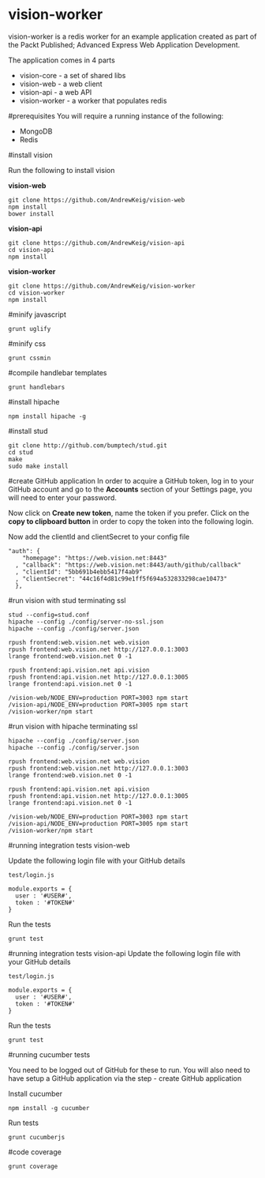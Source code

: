 vision-worker
=============

vision-worker is a redis worker for an example application created as part of the Packt Published; Advanced Express Web Application Development.

The application comes in 4 parts

- vision-core - a set of shared libs
- vision-web - a web client
- vision-api - a web API 
- vision-worker - a worker that populates redis

#prerequisites
You will require a running instance of the following:

- MongoDB
- Redis



#install vision

Run the following to install vision

**vision-web**

```
git clone https://github.com/AndrewKeig/vision-web
npm install
bower install
```

**vision-api**

```
git clone https://github.com/AndrewKeig/vision-api
cd vision-api
npm install
```

**vision-worker**

```
git clone https://github.com/AndrewKeig/vision-worker
cd vision-worker
npm install
```

#minify javascript

```
grunt uglify
```

#minify css
```
grunt cssmin
```

#compile handlebar templates
```
grunt handlebars
```


#install hipache

```
npm install hipache -g
```

#install stud

```
git clone http://github.com/bumptech/stud.git
cd stud
make
sudo make install
```


#create GitHub application
In order to acquire a GitHub token, log in to your GitHub account and go to the **Accounts** section of your Settings page, you will need to enter your password. 

Now click on **Create new token**, name the token if you prefer. Click on the **copy to clipboard button** in order to copy the token into the following login.

Now add the clientId and clientSecret to your config file

```
"auth": {
    "homepage": "https://web.vision.net:8443"
  , "callback": "https://web.vision.net:8443/auth/github/callback"
  , "clientId": "5bb691b4ebb5417f4ab9"
  , "clientSecret": "44c16f4d81c99e1ff5f694a532833298cae10473"
  },
```

#run vision with stud terminating ssl
```
stud --config=stud.conf
hipache --config ./config/server-no-ssl.json
hipache --config ./config/server.json

rpush frontend:web.vision.net web.vision
rpush frontend:web.vision.net http://127.0.0.1:3003
lrange frontend:web.vision.net 0 -1

rpush frontend:api.vision.net api.vision
rpush frontend:api.vision.net http://127.0.0.1:3005
lrange frontend:api.vision.net 0 -1

/vision-web/NODE_ENV=production PORT=3003 npm start
/vision-api/NODE_ENV=production PORT=3005 npm start
/vision-worker/npm start
```

#run vision with hipache terminating ssl
```
hipache --config ./config/server.json
hipache --config ./config/server.json

rpush frontend:web.vision.net web.vision
rpush frontend:web.vision.net http://127.0.0.1:3003
lrange frontend:web.vision.net 0 -1

rpush frontend:api.vision.net api.vision
rpush frontend:api.vision.net http://127.0.0.1:3005
lrange frontend:api.vision.net 0 -1

/vision-web/NODE_ENV=production PORT=3003 npm start
/vision-api/NODE_ENV=production PORT=3005 npm start
/vision-worker/npm start
```


#running integration tests vision-web

Update the following login file with your GitHub details

```
test/login.js

module.exports = {
  user : '#USER#',
  token : '#TOKEN#'
}
```

Run the tests

```
grunt test
```

#running integration tests vision-api
Update the following login file with your GitHub details

```
test/login.js

module.exports = {
  user : '#USER#',
  token : '#TOKEN#'
}
```

Run the tests

```
grunt test
```

#running cucumber tests

You need to be logged out of GitHub for these to run.
You will also need to have setup a GitHub application via the step - create GitHub application

Install cucumber

```
npm install -g cucumber
```

Run tests

```
grunt cucumberjs
```

#code coverage

```
grunt coverage

```


